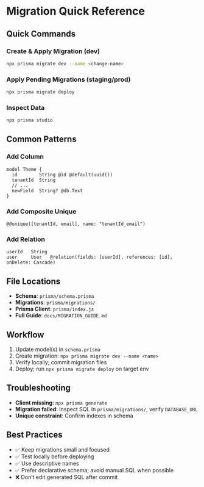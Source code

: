 # Migration Quick Reference

## Quick Commands

### Create & Apply Migration (dev)

```bash
npx prisma migrate dev --name <change-name>
```

### Apply Pending Migrations (staging/prod)

```bash
npx prisma migrate deploy
```

### Inspect Data

```bash
npx prisma studio
```

## Common Patterns

### Add Column

```prisma
model Theme {
  id        String @id @default(uuid())
  tenantId  String
  // ...
  newField  String? @db.Text
}
```

### Add Composite Unique

```prisma
@@unique([tenantId, email], name: "tenantId_email")
```

### Add Relation

```prisma
userId   String
user     User   @relation(fields: [userId], references: [id], onDelete: Cascade)
```

## File Locations

- **Schema**: `prisma/schema.prisma`
- **Migrations**: `prisma/migrations/`
- **Prisma Client**: `prisma/index.js`
- **Full Guide**: `docs/MIGRATION_GUIDE.md`

## Workflow

1. Update model(s) in `schema.prisma`
2. Create migration: `npx prisma migrate dev --name <name>`
3. Verify locally; commit migration files
4. Deploy; run `npx prisma migrate deploy` on target env

## Troubleshooting

- **Client missing**: `npx prisma generate`
- **Migration failed**: Inspect SQL in `prisma/migrations/`, verify `DATABASE_URL`
- **Unique constraint**: Confirm indexes in schema

## Best Practices

- ✅ Keep migrations small and focused
- ✅ Test locally before deploying
- ✅ Use descriptive names
- ✅ Prefer declarative schema; avoid manual SQL when possible
- ❌ Don’t edit generated SQL after commit

